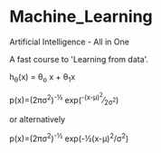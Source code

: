 # Machine_Learning
 Artificial Intelligence - All in One
 
 A fast course to 'Learning from data'.
 
 h<sub>&theta;</sub>(x) = &theta;<sub>o</sub> x + &theta;<sub>1</sub>x
 
 p(x)=(2&pi;&sigma;<sup>2</sup>)<sup>-&frac12;</sup> exp(<sup>-(x-&mu;)<sup>2</sup></sup>&frasl;<sub>2&sigma;<sup>2</sup></sub>) 
 
 or alternatively 
 
 p(x)=(2&pi;&sigma;<sup>2</sup>)<sup>-&frac12;</sup> exp(-&frac12;(x-&mu;)<sup>2</sup>/&sigma;<sup>2</sup>)
